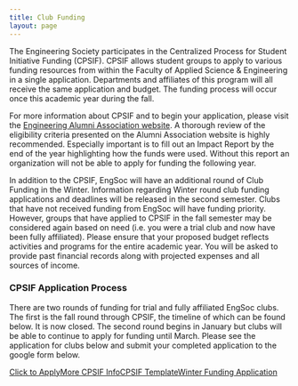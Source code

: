 ```yaml
---
title: Club Funding
layout: page
---
```


<p>The Engineering Society participates in the Centralized Process for Student Initiative Funding (CPSIF). CPSIF allows student groups to apply to various funding resources from within the Faculty of Applied Science & Engineering in a single application. Departments and affiliates of this program will all receive the same application and budget. The funding process will occur once this academic year during the fall.</p>
<p>For more information about CPSIF and to begin your application, please visit the <a href="http://alumni.engineering.utoronto.ca/future-alumni/club-funding/form/">Engineering Alumni Association website</a>. A thorough review of the eligibility criteria presented on the Alumni Association website is highly recommended. Especially important is to fill out an Impact Report by the end of the year highlighting how the funds were used. Without this report an organization will not be able to apply for funding the following year.</p>
<p>In addition to the CPSIF, EngSoc will have an additional round of Club Funding in the Winter. Information regarding Winter round club funding applications and deadlines will be released in the second semester. Clubs that have not received funding from EngSoc will have funding priority. However, groups that have applied to CPSIF in the fall semester may be considered again based on need (i.e. you were a trial club and now have been fully affiliated). Please ensure that your proposed budget reflects activities and programs for the entire academic year. You will be asked to provide past financial records along with projected expenses and all sources of income.</p> <!--<p><a class="button is-primary" href="https://utoronto.sharepoint.com/:x:/r/sites/fase-vdu-setd/_layouts/15/guestaccess.aspx?e=Xf0PXd&share=ETvyA7gAtUVPtOpq7BncV7sBeMJs-Lr41B68PSjmlAX8tQ" download>2021-2022 CPSIF Budget Template</a></p>-->
<h3 class="title">CPSIF Application Process</h3>
<p> There are two rounds of funding for trial and fully affiliated EngSoc clubs. The first is the fall round through CPSIF, the timeline of which can be found below. It is now closed. The second round begins in January but clubs will be able to continue to apply for funding until March. Please see the application for clubs below and submit your completed application to the google form below. </p><a class="button is-primary" href="https://forms.office.com/pages/responsepage.aspx?id=JsKqeAMvTUuQN7RtVsVSECOiCE0mgytChmRn-yz5VRtUNDhNSVdNVjI0N1hDN1dLRVhJMTJSVU9PTC4u">Click to Apply</a><a class="button is-primary" href="https://alumni.engineering.utoronto.ca/future-alumni/club-funding/form/#form">More CPSIF Info</a><a class="button is-primary" href="https://new.skule.ca/upload/finance/CPSIF%20Template.xlsx">CPSIF Template</a><a class="button is-danger" href="https://docs.google.com/forms/d/e/1FAIpQLSfYUfIKAGVTVfzpvkzEuezJG4UYjZzQo8mr4qPp8oUrJYPvSQ/viewform">Winter Funding Application</a>